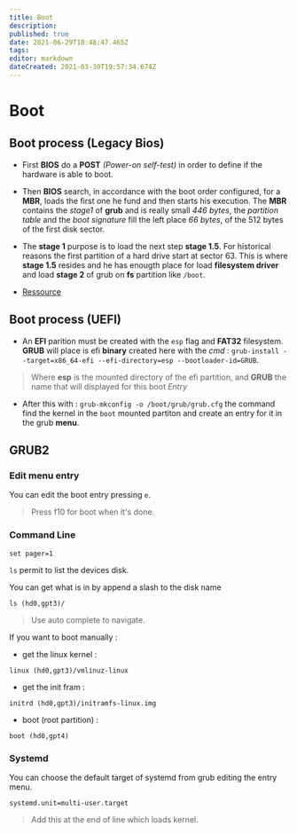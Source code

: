 ```yaml
---
title: Boot
description: 
published: true
date: 2021-06-29T18:48:47.465Z
tags: 
editor: markdown
dateCreated: 2021-03-30T19:57:34.674Z
---
```


# Boot

## Boot process (Legacy Bios)

* First **BIOS** do a **POST** *(Power-on self-test)* in order to define if the hardware is able to boot. 
* Then **BIOS** search, in accordance with the boot order configured, for a **MBR**, loads the first one he fund and then starts his execution. The **MBR** contains the *stage1* of **grub** and is really small *446 bytes*, the *partition table* and the *boot signature* fill the left place *66 bytes*, of the 512 bytes of the first disk sector.
* The **stage 1** purpose is to load the next step **stage 1.5**. For historical reasons the first partition of a hard drive start at sector 63. This is where **stage 1.5** resides and he has enougth place for load **filesystem driver** and load **stage 2** of grub on **fs** partition like `/boot`. 

* [Ressource](https://opensource.com/article/17/2/linux-boot-and-startup)

## Boot process (UEFI)

* An **EFI** parition must be created with the `esp` flag and **FAT32** filesystem. **GRUB** will place is efi **binary** created here with the *cmd* : `grub-install --target=x86_64-efi --efi-directory=esp --bootloader-id=GRUB`.
> Where **esp** is the mounted directory of the efi partition, and **GRUB** the name that will displayed for this boot *Entry*

* After this with : `grub-mkconfig -o /boot/grub/grub.cfg` the command find the kernel in the `boot` mounted partiton and create an entry for it in the grub **menu**.

## GRUB2

### Edit menu entry

You can edit the boot entry pressing `e`.
> Press f10 for boot when it's done.

### Command Line

`set pager=1`

`ls` permit to list the devices disk.

You can get what is in by append a slash to the disk name

`ls (hd0,gpt3)/`

> Use auto complete to navigate.

If you want to boot manually :

* get the linux kernel :

```
linux (hd0,gpt3)/vmlinuz-linux
```

* get the init fram :

```
initrd (hd0,gpt3)/initramfs-linux.img
```

* boot  (root partition) :

```
boot (hd0,gpt4)
```

### Systemd

You can choose the default target of systemd from grub editing the entry menu.

```
systemd.unit=multi-user.target
```

> Add this at the end of line which loads kernel.